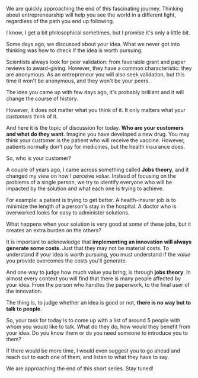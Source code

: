 We are quickly approaching the end of this fascinating journey. Thinking about entrepreneurship will help you see the world in a different light, regardless of the path you end up following. 

I know, I get a bit philosophical sometimes, but I promise it's only a little bit. 

Some days ago, we discussed about your idea. What we never got into thinking was how to check if the idea is worth pursuing. 

Scientists always look for peer validation: from favorable grant and paper reviews to award-giving. However, they have a common characteristic: they are anonymous. As an entrepreneur you will also seek validation, but this time it won't be anonymous, and they won't be your peers. 

The idea you came up with few days ago, it's probably brilliant and it will change the course of history. 

However, it does not matter what you think of it. It only matters what your *customers* think of it. 

And here it is the topic of discussion for today. **Who are your customers and what do they want**. Imagine you have developed a new drug. You may think your customer is the patient who will receive the vaccine. However, patients normally don't pay for medicines, but the health insurance does. 

So, who is your customer? 

A couple of years ago, I came across something called **Jobs theory**, and it changed my view on how I perceive *value*. Instead of focusing on the problems of a single person, we try to identify everyone who will be impacted by the solution and what each one is trying to achieve. 

For example: a patient is trying to get better. A health-insurer job is to minimize the length of a person's stay in the hospital. A doctor who is overworked looks for easy to administer solutions. 

What happens when your solution is very good at *some* of these jobs, but it creates an extra burden on the others? 

It is important to acknowledge that **implementing an innovation will always generate some costs**. Just that they may not be material costs. To understand if your idea is worth pursuing, you must understand if the *value* you provide overcomes the costs you'll generate. 

And one way to judge how much value you bring, is through **jobs theory**. In almost every context you will find that there is many people affected by your idea. From the person who handles the paperwork, to the final user of the innovation. 

The thing is, to judge whether an idea is good or not, **there is no way but to talk to people**. 

So, your task for today is to come up with a list of around 5 people with whom you would like to talk. What do they do, how would they benefit from your idea. Do you know them or do you need someone to introduce you to them? 

If there would be more time, I would even suggest you to go ahead and reach out to each one of them, and listen to what they have to say. 

We are approaching the end of this short series. Stay tuned!